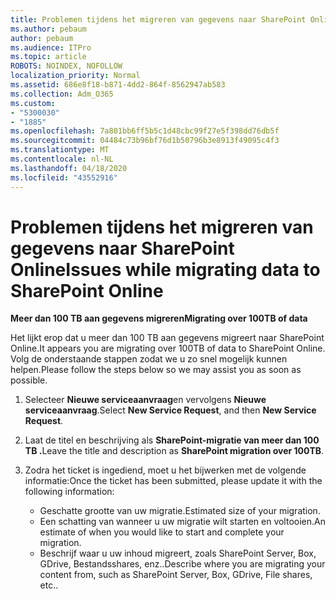 ```yaml
---
title: Problemen tijdens het migreren van gegevens naar SharePoint Online
ms.author: pebaum
author: pebaum
ms.audience: ITPro
ms.topic: article
ROBOTS: NOINDEX, NOFOLLOW
localization_priority: Normal
ms.assetid: 686e8f18-b871-4dd2-864f-8562947ab583
ms.collection: Adm_O365
ms.custom:
- "5300030"
- "1885"
ms.openlocfilehash: 7a801bb6ff5b5c1d48cbc99f27e5f398dd76db5f
ms.sourcegitcommit: 04484c73b96bf76d1b50796b3e8913f49095c4f3
ms.translationtype: MT
ms.contentlocale: nl-NL
ms.lasthandoff: 04/18/2020
ms.locfileid: "43552916"
---
```

# <a name="issues-while-migrating-data-to-sharepoint-online"></a><span data-ttu-id="fcae4-102">Problemen tijdens het migreren van gegevens naar SharePoint Online</span><span class="sxs-lookup"><span data-stu-id="fcae4-102">Issues while migrating data to SharePoint Online</span></span>

<span data-ttu-id="fcae4-103">**Meer dan 100 TB aan gegevens migreren**</span><span class="sxs-lookup"><span data-stu-id="fcae4-103">**Migrating over 100TB of data**</span></span>

<span data-ttu-id="fcae4-104">Het lijkt erop dat u meer dan 100 TB aan gegevens migreert naar SharePoint Online.</span><span class="sxs-lookup"><span data-stu-id="fcae4-104">It appears you are migrating over 100TB of data to SharePoint Online.</span></span> <span data-ttu-id="fcae4-105">Volg de onderstaande stappen zodat we u zo snel mogelijk kunnen helpen.</span><span class="sxs-lookup"><span data-stu-id="fcae4-105">Please follow the steps below so we may assist you as soon as possible.</span></span> 

1. <span data-ttu-id="fcae4-106">Selecteer **Nieuwe serviceaanvraag**en vervolgens **Nieuwe serviceaanvraag**.</span><span class="sxs-lookup"><span data-stu-id="fcae4-106">Select **New Service Request**, and then **New Service Request**.</span></span> 
2. <span data-ttu-id="fcae4-107">Laat de titel en beschrijving als **SharePoint-migratie van meer dan 100 TB .**</span><span class="sxs-lookup"><span data-stu-id="fcae4-107">Leave the title and description as **SharePoint migration over 100TB**.</span></span>
3. <span data-ttu-id="fcae4-108">Zodra het ticket is ingediend, moet u het bijwerken met de volgende informatie:</span><span class="sxs-lookup"><span data-stu-id="fcae4-108">Once the ticket has been submitted, please update it with the following information:</span></span> 

    - <span data-ttu-id="fcae4-109">Geschatte grootte van uw migratie.</span><span class="sxs-lookup"><span data-stu-id="fcae4-109">Estimated size of your migration.</span></span>
    - <span data-ttu-id="fcae4-110">Een schatting van wanneer u uw migratie wilt starten en voltooien.</span><span class="sxs-lookup"><span data-stu-id="fcae4-110">An estimate of when you would like to start and complete your migration.</span></span>
    - <span data-ttu-id="fcae4-111">Beschrijf waar u uw inhoud migreert, zoals SharePoint Server, Box, GDrive, Bestandsshares, enz..</span><span class="sxs-lookup"><span data-stu-id="fcae4-111">Describe where you are migrating your content from, such as SharePoint Server, Box, GDrive, File shares, etc..</span></span>
